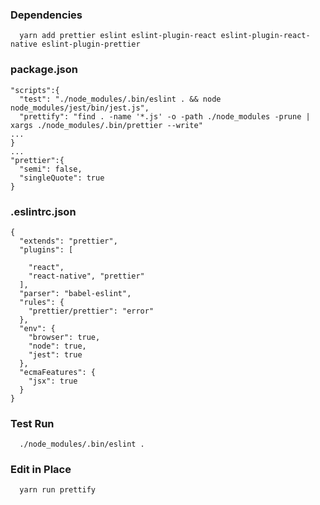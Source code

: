 ### Dependencies
```
  yarn add prettier eslint eslint-plugin-react eslint-plugin-react-native eslint-plugin-prettier
```

### package.json
```
"scripts":{
  "test": "./node_modules/.bin/eslint . && node node_modules/jest/bin/jest.js",
  "prettify": "find . -name '*.js' -o -path ./node_modules -prune | xargs ./node_modules/.bin/prettier --write"
...
}
...
"prettier":{
  "semi": false,
  "singleQuote": true
}

```

### .eslintrc.json
```
{
  "extends": "prettier",
  "plugins": [

    "react",
    "react-native", "prettier"
  ],
  "parser": "babel-eslint",
  "rules": {
    "prettier/prettier": "error"
  },
  "env": {
    "browser": true,
    "node": true,
    "jest": true
  },
  "ecmaFeatures": {
    "jsx": true
  }
}
```

### Test Run
```
  ./node_modules/.bin/eslint .
```

### Edit in Place
```
  yarn run prettify
```
